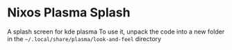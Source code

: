 # Nixos Plasma Splash

A splash screen for kde plasma
To use it, unpack the code into a new folder in the `~/.local/share/plasma/look-and-feel` directory
